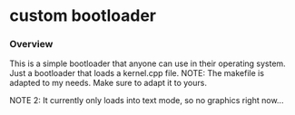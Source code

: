# custom bootloader

### Overview
This is a simple bootloader that anyone can use in their operating system. Just a bootloader that loads a kernel.cpp file.
NOTE: The makefile is adapted to my needs. Make sure to adapt it to yours.

NOTE 2: It currently only loads into text mode, so no graphics right now...